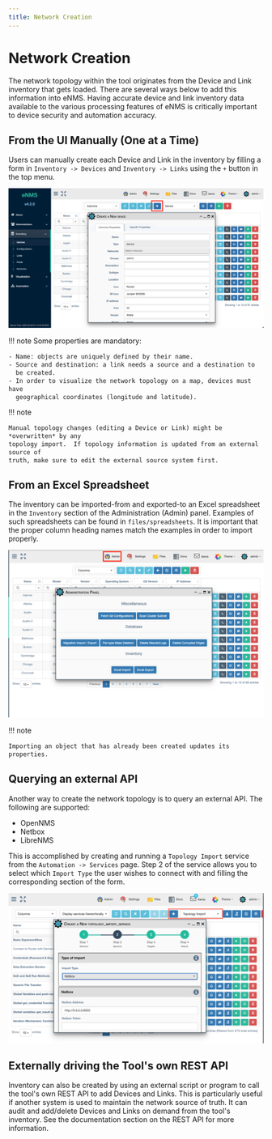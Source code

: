 ```yaml
---
title: Network Creation
---
```

# Network Creation

The network topology within the tool originates from the Device and Link
inventory that gets loaded. There are several ways below to add this
information into eNMS. Having accurate device and link inventory data
available to the various processing features of eNMS is critically
important to device security and automation accuracy.

## From the UI Manually (One at a Time)

Users can manually create each Device and Link in the inventory by
filling a form in `Inventory -> Devices` and `Inventory -> Links` using the
 `+` button in the top menu.

![Network Creation](../_static/inventory/creation/creation_form.png)

!!! note 
    Some properties are mandatory:

    - Name: objects are uniquely defined by their name.
    - Source and destination: a link needs a source and a destination to
      be created.
    - In order to visualize the network topology on a map, devices must have
      geographical coordinates (longitude and latitude).
      
      
!!! note

    Manual topology changes (editing a Device or Link) might be *overwritten* by any 
    topology import.  If topology information is updated from an external source of 
    truth, make sure to edit the external source system first.  

## From an Excel Spreadsheet

The inventory can be imported-from and exported-to an Excel spreadsheet in
the `Inventory` section of the Administration (Admin) panel. 
Examples of such spreadsheets can be found in `files/spreadsheets`. It is important
that the proper column heading names match the examples in order to import
properly.

![Network Creation from Spreadsheet](../_static/inventory/creation/inventory_import.png)

!!! note

    Importing an object that has already been created updates its properties.

## Querying an external API

Another way to create the network topology is to query an external API. The
following are supported:

- OpenNMS
- Netbox
- LibreNMS

This is accomplished by creating and running a `Topology Import` service from
the `Automation -> Services` page. Step 2 of the service allows you to select
which `Import Type` the user wishes to connect with and filling the
corresponding section of the form.

![Network Creation via Topology Import](../_static/inventory/creation/topology_import.png)

## Externally driving the Tool's own REST API

Inventory can also be created by using an external script or program to call the
tool's own REST API to add Devices and Links. This is 
particularly useful if another system is used to maintain the network source
of truth.  It can audit and add/delete Devices and Links on demand from the
tool's inventory. See the documentation section on the REST API for more 
information.